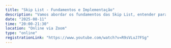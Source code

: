 ```yaml
---
title: "Skip List - Fundamentos e Implementação"
description: "Vamos abordar os fundamentos das Skip List, entender para que servem, suas vantagens em relação a outras estruturas de dados e como implementar na prática."
date: "2025-08-11"
time: "20:00-21:30"
location: "Online via Zoom"
type: "online"
registrationLink: "https://www.youtube.com/watch?v=R9sVLuJ7FSg"
---
```

